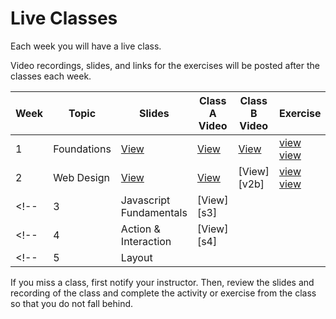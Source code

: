 # Live Classes

Each week you will have a live class.

Video recordings, slides, and links for the exercises will be posted after the classes each week.

<!-- WEEKLY TODO: Replace links after live classes (section 1 and 2 separately) -->

| Week | Topic                  | Slides     | Class A Video | Class B Video | Exercise | Survey       |
| ---- | ---------------------- | ---------- | ------------- | ------------- | -------- | ------------ |
| 1    | Foundations            | [View][s1] | [View][v1a]   | [View][v1b]   | [view][e1a] [view][e1b]        | [View][sur1] |
| 2    | Web Design             | [View][s2] | [View][v2a]   | [View][v2b]   | [view][e2a] [view][e2b]        | [View][sur2] |
<!-- | 3    | Javascript Fundamentals | [View][s3] |               |               |          | [View][sur3] | -->
<!-- | 4    | Action & Interaction                 | [View][s4] |               |               |          | [View][sur4] | -->
<!-- | 5    | Layout |            |               |               |          |              | -->

If you miss a class, first notify your instructor. Then, review the slides and
recording of the class and complete the activity or exercise from the class so that you do not fall behind.

[s1]: https://docs.google.com/presentation/d/1JWJ-rzUvNzwUpOUfYQ2dJJPbbBWWDO-E-xki_CSvJlg/edit?usp=sharing
[s2]: https://docs.google.com/presentation/d/1Y89LPjdFIRHdODnD64FbUvj1Nk3mlifniQ1WiXzCAWY/edit?usp=sharing
<!-- [s3]: https://docs.google.com/presentation/d/1GSFefXUFeAqZIcag0m532N0kAQU3w0D-VfN7XDW22Eo/edit?usp=sharing -->
<!-- [s4]: https://docs.google.com/presentation/d/1du7uMS-UeoQ7ZCBN9641v19jtaTVCTLimaHZQzw6HTI/edit?usp=sharing -->
[v1a]: https://zoom.us/rec/share/_iUd5Zr3yRbwBi39MYSR6uFyQVzlf3-J9Sv7ay_67maieCQjgpHFBoAjTjYFbsYR.eJtCMYb4sOCVbStr
[v1b]: https://zoom.us/rec/share/3qgXyz0jDTpkloNG2vdVU8IwvEXae-O3RUPHPOfggqwGkDwQf2JgSQfpdFw5wITg._UEhOxLDsgioLZHl
[v2a]: https://zoom.us/rec/share/VC3nVjSWKqfTR14zT0gJuaLD-jzyZtOEbGntZCxR3V1dp8H70wfuKu4YKRY7IY1c.gmyxi0rroKCu8WWT
<!-- [v2b]: https://zoom.us/rec/share/CYvD0AdYGMPsd9NrcS4bVDJD2OXvsEKHipLeTS2DLieKbxpIkLlaD-Wokqd7tTxg.YSBE_mspSrtxNxYo -->
[e1a]: https://replit.com/team/tk9-wf/week1-fix-the-error
[e1b]: https://replit.com/team/tk9-wf/MyPortfolio-structure-and-page-content
[e2a]: https://replit.com/team/tk9-wf/week2-hunt-the-bug
[e2b]: https://replit.com/team/tk9-wf/style-your-portfolio
<!-- [e3]: https://youtu.be/TAXNkbas62g?t=1070 -->
[sur1]: https://docs.google.com/forms/d/e/1FAIpQLSdwvTXIBDsHSMzqs4wDNZx6BvZyw4RPkZQGMGcyTvSRoiUrUQ/viewform
[sur2]: https://docs.google.com/forms/d/e/1FAIpQLSdwvTXIBDsHSMzqs4wDNZx6BvZyw4RPkZQGMGcyTvSRoiUrUQ/viewform
<!-- [sur3]: https://docs.google.com/forms/d/e/1FAIpQLSevuY0Z76veN-dn-S3PdtBaMa7LKHyDBR0f-SSK-QnKGbN_Pw/viewform?usp=sf_link -->
<!-- [sur4]: https://docs.google.com/forms/d/e/1FAIpQLSdZcQEEfK65XhhVv01Rkaz1m2TQ4G6g5AnQuMVVBezDg9DfHw/viewform?usp=sf_link -->
